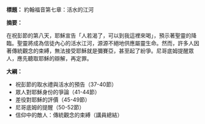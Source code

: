 **標題：** 約翰福音第七章：活水的江河

**摘要：**

在祝彭節的第八天，耶穌宣告「人若渴了，可以到我這裡來喝」，預示著聖靈的降臨。聖靈將成為信徒內心的活水江河，源源不絕地供應屬靈生命。然而，許多人因著傳統觀念的束縛，無法接受耶穌就是彌賽亞，甚至起了紛爭。尼哥底姆提醒眾人，應先聽取耶穌的辯解，再定罪。

**大綱：**

* 祝彭節的取水禮與活水的預告（37-40節）
* 眾人對耶穌身份的爭論（41-44節）
* 差役對耶穌的評價（45-49節）
* 尼哥底姆的提醒（50-52節）
* 信仰中的敵人：傳統觀念的束縛（講員總結）